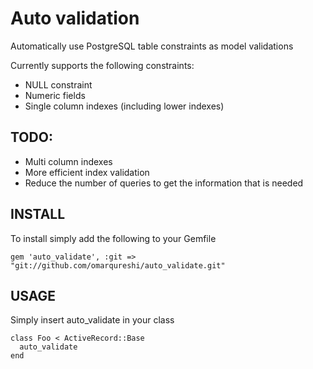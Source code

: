# Auto validation #

Automatically use PostgreSQL table constraints as model validations

Currently supports the following constraints:

* NULL constraint
* Numeric fields
* Single column indexes (including lower indexes)

## TODO: ##

* Multi column indexes
* More efficient index validation
* Reduce the number of queries to get the information that is needed

## INSTALL ##

To install simply add the following to your Gemfile

`gem 'auto_validate', :git =>
"git://github.com/omarqureshi/auto_validate.git"`

## USAGE ##

Simply insert auto_validate in your class

<pre><code>class Foo &lt; ActiveRecord::Base
  auto_validate
end
</code></pre>
